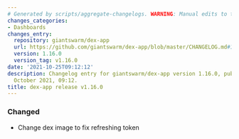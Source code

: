 ```yaml
---
# Generated by scripts/aggregate-changelogs. WARNING: Manual edits to this files will be overwritten.
changes_categories:
- Dashboards
changes_entry:
  repository: giantswarm/dex-app
  url: https://github.com/giantswarm/dex-app/blob/master/CHANGELOG.md#1160---2021-10-25
  version: 1.16.0
  version_tag: v1.16.0
date: '2021-10-25T09:12:12'
description: Changelog entry for giantswarm/dex-app version 1.16.0, published on 25
  October 2021, 09:12.
title: dex-app release v1.16.0
---
```


### Changed
- Change dex image to fix refreshing token
